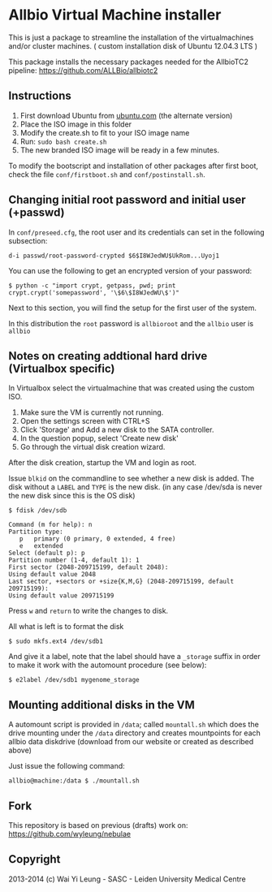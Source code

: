 Allbio Virtual Machine installer
===

This is just a package to streamline the installation of the virtualmachines 
and/or cluster machines. ( custom installation disk of Ubuntu 12.04.3 LTS )

This package installs the necessary packages needed for the AllbioTC2 
pipeline: 
    https://github.com/ALLBio/allbiotc2 

Instructions
---
1. First download Ubuntu from [ubuntu.com](http://nl.archive.ubuntu.com/ubuntu-cdimages/12.04.3/release/) (the alternate version)
2. Place the ISO image in this folder
3. Modify the create.sh to fit to your ISO image name
4. Run: `sudo bash create.sh`
5. The new branded ISO image will be ready in a few minutes.

To modify the bootscript and installation of other packages after first boot, check the file `conf/firstboot.sh` and `conf/postinstall.sh`.

Changing initial root password and initial user (+passwd)
---

In `conf/preseed.cfg`, the root user and its credentials can set in the following subsection:

```
d-i passwd/root-password-crypted $6$I8WJedWU$UkRom...Uyoj1
```

You can use the following to get an encrypted version of your password:

```$ python -c "import crypt, getpass, pwd; print crypt.crypt('somepassword', '\$6\$I8WJedWU\$')"```

Next to this section, you will find the setup for the first user of the system.

In this distribution the `root` password is `allbioroot` and the `allbio` user is `allbio`

Notes on creating addtional hard drive (Virtualbox specific)
---

In Virtualbox select the virtualmachine that was created using the custom ISO.

1. Make sure the VM is currently not running.
1. Open the settings screen with CTRL+S
1. Click 'Storage' and Add a new disk to the SATA controller.
1. In the question popup, select 'Create new disk'
1. Go through the virtual disk creation wizard.

After the disk creation, startup the VM and login as root.

Issue `blkid` on the commandline to see whether a new disk is added.
The disk without a `LABEL` and `TYPE` is the new disk. (in any case /dev/sda is never the new disk since this is the OS disk)

    $ fdisk /dev/sdb

    Command (m for help): n
    Partition type:
       p   primary (0 primary, 0 extended, 4 free)
       e   extended
    Select (default p): p
    Partition number (1-4, default 1): 1
    First sector (2048-209715199, default 2048): 
    Using default value 2048
    Last sector, +sectors or +size{K,M,G} (2048-209715199, default 209715199): 
    Using default value 209715199

Press `w` and `return` to write the changes to disk.

All what is left is to format the disk

    $ sudo mkfs.ext4 /dev/sdb1

And give it a label, note that the label should have a `_storage` suffix in 
order to make it work with the automount procedure (see below):

    $ e2label /dev/sdb1 mygenome_storage

Mounting additional disks in the VM
---

A automount script is provided in `/data`; called `mountall.sh` which does 
the drive mounting under the `/data` directory and creates mountpoints for each 
allbio data diskdrive (download from our website or created as described above)

Just issue the following command:

    allbio@machine:/data $ ./mountall.sh


Fork
---
This repository is based on previous (drafts) work on: https://github.com/wyleung/nebulae

Copyright
---

2013-2014 (c) Wai Yi Leung - SASC - Leiden University Medical Centre
